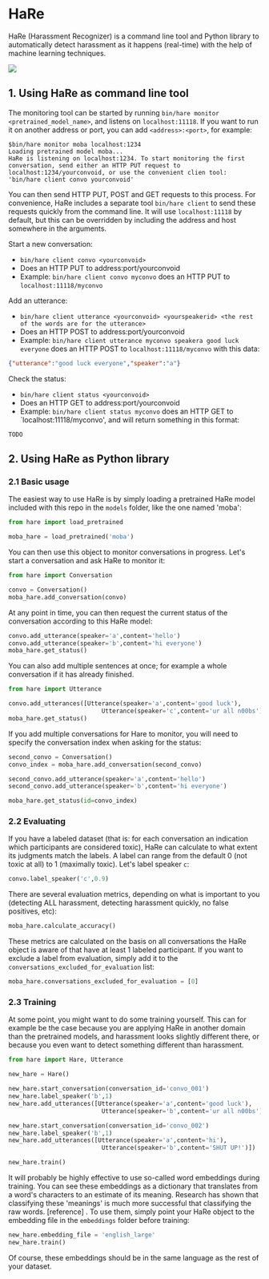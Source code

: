 # HaRe
HaRe (Harassment Recognizer) is a command line tool and Python library to automatically detect harassment as it happens (real-time) with the help of machine learning techniques.

![](https://imgur.com/ROmvxnE.png)

## 1. Using HaRe as command line tool

The monitoring tool can be started by running `bin/hare monitor <pretrained_model_name>`, and listens on `localhost:11118`. If you want to run it on another address or port, you can add `<address>:<port>`, for example:

```
$bin/hare monitor moba localhost:1234
Loading pretrained model moba...
HaRe is listening on localhost:1234. To start monitoring the first conversation, send either an HTTP PUT request to localhost:1234/yourconvoid, or use the convenient clien tool: 'bin/hare client convo yourconvoid'
```

You can then send HTTP PUT, POST and GET requests to this process. For convenience, HaRe includes a separate tool `bin/hare client` to send these requests quickly from the command line. It will use `localhost:11118` by default, but this can be overridden by including the address and host somewhere in the arguments.

Start a new conversation: 
* `bin/hare client convo <yourconvoid>`
* Does an HTTP PUT to address:port/yourconvoid
* Example: `bin/hare client convo myconvo` does an HTTP PUT to `localhost:11118/myconvo`

Add an utterance: 
* `bin/hare client utterance <yourconvoid> <yourspeakerid> <the rest of the words are for the utterance>`
* Does an HTTP POST to address:port/yourconvoid
* Example: `bin/hare client utterance myconvo speakera good luck everyone` does an HTTP POST to `localhost:11118/myconvo` with this data:

```JSON
{"utterance":"good luck everyone","speaker":"a"}
```

Check the status:
* `bin/hare client status <yourconvoid>`
* Does an HTTP GET to address:port/yourconvoid
* Example: `bin/hare client status myconvo` does an HTTP GET to `localhost:11118/myconvo', and will return something in this format:

`
TODO
`

## 2. Using HaRe as Python library

### 2.1 Basic usage

The easiest way to use HaRe is by simply loading a pretrained HaRe model included with this repo in the `models` folder, like the one named 'moba':

```python
from hare import load_pretrained

moba_hare = load_pretrained('moba')
```

You can then use this object to monitor conversations in progress. Let's start a conversation and ask HaRe to monitor it:

```python
from hare import Conversation

convo = Conversation()
moba_hare.add_conversation(convo)
```

At any point in time, you can then request the current status of the conversation according to this HaRe model:

```python
convo.add_utterance(speaker='a',content='hello')
convo.add_utterance(speaker='b',content='hi everyone')
moba_hare.get_status()
```

You can also add multiple sentences at once; for example a whole conversation if it has already finished.

```python
from hare import Utterance

convo.add_utterances([Utterance(speaker='a',content='good luck'),
                          Utterance(speaker='c',content='ur all n00bs')])
moba_hare.get_status()
```

If you add multiple conversations for Hare to monitor, you will need to specify the conversation index when asking for the status:

```python
second_convo = Conversation()
convo_index = moba_hare.add_conversation(second_convo)

second_convo.add_utterance(speaker='a',content='hello')
second_convo.add_utterance(speaker='b',content='hi everyone')

moba_hare.get_status(id=convo_index)
```

### 2.2 Evaluating

If you have a labeled dataset (that is: for each conversation an indication which participants are considered toxic), HaRe can calculate to what extent its judgments match the labels. A label can range from the default 0 (not toxic at all) to 1 (maximally toxic). Let's label speaker `c`: 

```python
convo.label_speaker('c',0.9)
```

There are several evaluation metrics, depending on what is important to you (detecting ALL harassment, detecting harassment quickly, no false positives, etc):

```python
moba_hare.calculate_accuracy()
```

These metrics are calculated on the basis on all conversations the HaRe object is aware of that have at least 1 labeled participant. If you want to exclude a label from evaluation, simply add it to the `conversations_excluded_for_evaluation` list:

```python
moba_hare.conversations_excluded_for_evaluation = [0]
```

### 2.3 Training

At some point, you might want to do some training yourself. This can for example be the case because you are applying HaRe in another domain than the pretrained models, and harassment looks slightly different there, or because you even want to detect something different than harassment.

```python
from hare import Hare, Utterance

new_hare = Hare()

new_hare.start_conversation(conversation_id='convo_001')
new_hare.label_speaker('b',1)
new_hare.add_utterances([Utterance(speaker='a',content='good luck'),
                          Utterance(speaker='b',content='ur all n00bs')])

new_hare.start_conversation(conversation_id='convo_002')
new_hare.label_speaker('b',1)
new_hare.add_utterances([Utterance(speaker='a',content='hi'),
                          Utterance(speaker='b',content='SHUT UP!')])

new_hare.train()
```

It will probably be highly effective to use so-called word embeddings during training. You can see these embeddings as a dictionary that translates from a word's characters to an estimate of its meaning. Research has shown that classifying these 'meanings' is much more successful that classifying the raw words. [reference] . To use them, simply point your HaRe object to the embedding file in the `embeddings` folder before training:

```python
new_hare.embedding_file = 'english_large'
new_hare.train()
```

Of course, these embeddings should be in the same language as the rest of your dataset.
